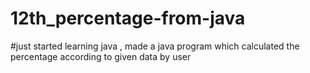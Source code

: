 # 12th_percentage-from-java

#just started learning java , made a java program which calculated the percentage according to given data by user
